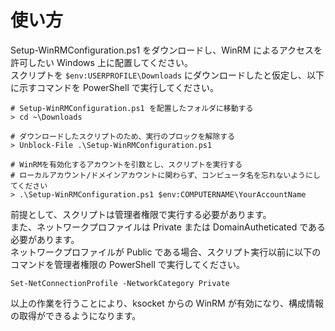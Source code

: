 # 使い方

Setup-WinRMConfiguration.ps1 をダウンロードし、WinRM によるアクセスを許可したい Windows 上に配置してください。  
スクリプトを `$env:USERPROFILE\Downloads` にダウンロードしたと仮定し、以下に示すコマンドを PowerShell で実行してください。

    # Setup-WinRMConfiguration.ps1 を配置したフォルダに移動する
    > cd ~\Downloads

    # ダウンロードしたスクリプトのため、実行のブロックを解除する
    > Unblock-File .\Setup-WinRMConfiguration.ps1

    # WinRMを有効化するアカウントを引数とし、スクリプトを実行する
    # ローカルアカウント/ドメインアカウントに関わらず、コンピュータ名を忘れないようにしてください
    > .\Setup-WinRMConfiguration.ps1 $env:COMPUTERNAME\YourAccountName

前提として、スクリプトは管理者権限で実行する必要があります。  
また、ネットワークプロファイルは Private または DomainAutheticated である必要があります。  
ネットワークプロファイルが Public である場合、スクリプト実行以前に以下のコマンドを管理者権限の PowerShell で実行してください。

    Set-NetConnectionProfile -NetworkCategory Private

以上の作業を行うことにより、ksocket からの WinRM が有効になり、構成情報の取得ができるようになります。


